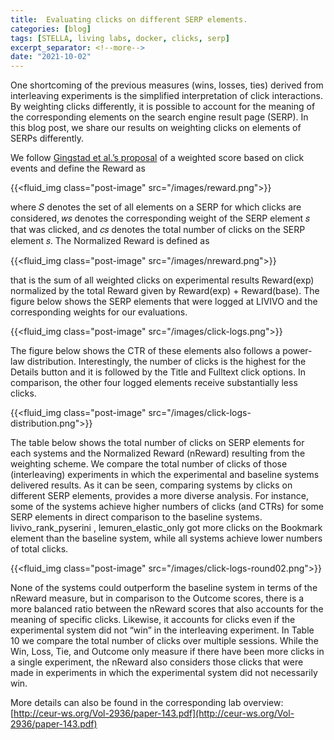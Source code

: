```yaml
---
title:  Evaluating clicks on different SERP elements.
categories: [blog]
tags: [STELLA, living labs, docker, clicks, serp]
excerpt_separator: <!--more-->
date: "2021-10-02"
---
```

One shortcoming of the previous measures (wins, losses, ties) derived from interleaving experiments is the simplified interpretation of click interactions. By weighting clicks differently, it is possible to account for the meaning of the corresponding elements on the search engine result page (SERP). In this blog post, we share our results on weighting clicks on elements of SERPs differently. 

<!--more-->

We follow [Gingstad et al.’s proposal](https://arxiv.org/abs/2009.11576) of a weighted score based on click events and define the Reward as

{{<fluid_img class="post-image" src="/images/reward.png">}}

where 𝑆 denotes the set of all elements on a SERP for which clicks are considered, 𝑤𝑠 denotes the corresponding weight of the SERP element 𝑠 that was clicked, and 𝑐𝑠 denotes the total number of clicks on the SERP element 𝑠. The Normalized Reward is defined as

{{<fluid_img class="post-image" src="/images/nreward.png">}}

that is the sum of all weighted clicks on experimental results Reward(exp) normalized by the total Reward given by Reward(exp) + Reward(base). The figure below shows the SERP elements that were logged at LIVIVO and the corresponding weights for our evaluations. 

{{<fluid_img class="post-image" src="/images/click-logs.png">}}

The figure below shows the CTR of these elements also follows a power-law distribution. Interestingly, the number of clicks is the highest for the Details button and it is followed by the Title and Fulltext click options. In comparison, the other four logged elements receive substantially less clicks.

{{<fluid_img class="post-image" src="/images/click-logs-distribution.png">}}

The table below shows the total number of clicks on SERP elements for each systems and the Normalized Reward (nReward) resulting from the weighting scheme. We compare the total number of clicks of those (interleaving) experiments in which the experimental and baseline systems delivered results. As it can be seen, comparing systems by clicks on different SERP elements, provides a more diverse analysis. For instance, some of the systems achieve higher numbers of clicks (and CTRs) for some SERP elements in direct comparison to the baseline systems. livivo_rank_pyserini , lemuren_elastic_only got more clicks on the Bookmark element than the baseline system, while all systems achieve lower  numbers of total clicks.

{{<fluid_img class="post-image" src="/images/click-logs-round02.png">}}

None of the systems could outperform the baseline system in terms of the nReward measure, but in comparison to the Outcome scores, there is a more balanced ratio between the nReward scores that also accounts for the meaning of specific clicks. Likewise, it accounts for clicks even if the experimental system did not “win” in the interleaving experiment. In Table 10 we compare the total number of clicks over multiple sessions. While the Win, Loss, Tie, and Outcome only measure if there have been more clicks in a single experiment, the nReward also considers those clicks that were made in experiments in which the experimental system did not necessarily win.

More details can also be found in the corresponding lab overview: [http://ceur-ws.org/Vol-2936/paper-143.pdf](http://ceur-ws.org/Vol-2936/paper-143.pdf)